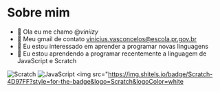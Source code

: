 # Sobre mim
- 👋 Ola eu me chamo @_viniizy_
- 👀 Meu gmail de contato vinicius.vasconcelos@escola.pr.gov.br
- 🌱 Eu estou interessado em aprender a programar novas linguagens 
- 💞️ Eu estou aprendendo a programar recentemente a linguagem de JavaScript e Scratch

![Scratch](https://img.shields.io/badge/Scratch-4D97FF?style=for-the-badge&logo-Scratch&logoColor-white)
![JavaScript](https://img.shields.io/badge/javaScript-323330?style=for-the-badge&logo=javascript&logoColor=F7DF1E)
<img src="https://img.shitels.io/badge/Scratch-4D97FF?style=for-the-badge&logo=Scratch&logoColor=white
